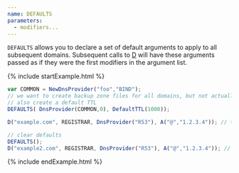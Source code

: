 ```yaml
---
name: DEFAULTS
parameters:
  - modifiers...
---
```


`DEFAULTS` allows you to declare a set of default arguments to apply to all subsequent domains. Subsequent calls to [D](#D) will have these
arguments passed as if they were the first modifiers in the argument list.

{% include startExample.html %}

```js
var COMMON = NewDnsProvider("foo","BIND");
// we want to create backup zone files for all domains, but not actually register them.
// also create a default TTL
DEFAULTS( DnsProvider(COMMON,0), DefaultTTL(1000));

D("example.com", REGISTRAR, DnsProvider("R53"), A("@","1.2.3.4")); // this domain will have the defaults set.

// clear defaults
DEFAULTS();
D("example2.com", REGISTRAR, DnsProvider("R53"), A("@","1.2.3.4")); // this domain will not have the previous defaults.
```

{% include endExample.html %}
